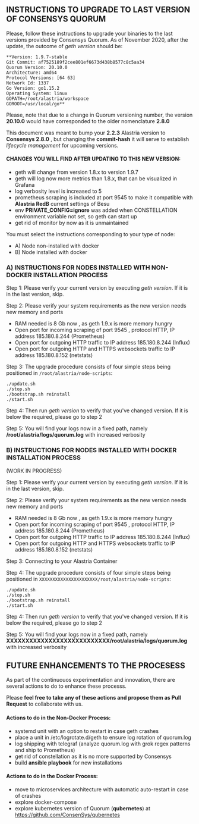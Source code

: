 
## INSTRUCTIONS TO UPGRADE TO LAST VERSION OF CONSENSYS QUORUM

Please, follow these instructions to upgrade your binaries to the last versions provided by Consensys Quorum. As of November 2020, after the update, the outcome of *geth version* should be:

    **Version: 1.9.7-stable  
    Git Commit: af7525189f2cee801ef6673d438b8577c8c5aa34  
    Quorum Version: 20.10.0  
    Architecture: amd64  
    Protocol Versions: [64 63]  
    Network Id: 1337  
    Go Version: go1.15.2  
    Operating System: linux  
    GOPATH=/root/alastria/workspace  
    GOROOT=/usr/local/go**  

Please, note that due to a change in Quorum versioning number, the version **20.10.0** would have corresponded to the older nomenclature **2.8.0**

This document was meant to bump your **2.2.3** Alastria version to **Consensys 2.8.0** , but changing the **commit-hash** it will serve to establish *lifecycle management* for upcoming versions.

#### CHANGES YOU WILL FIND AFTER UPDATING TO THIS NEW VERSION:
* geth will change from version 1.8.x to version 1.9.7
* geth will log now more metrics than 1.8.x,  that can be visualized in Grafana
* log verbosity level is increased to 5
* prometheus scraping is included at port 9545 to make it compatible with **Alastria RedB** current settings of Besu
* env **PRIVATE_CONFIG=ignore** was added when CONSTELLATION environment variable not set, so geth can start up
* get rid of monitor by now as it is unmaintained


You must select the instructions corresponding to your type of node:
- A) Node non-installed with docker
- B) Node installed with docker


### A) INSTRUCTIONS FOR NODES INSTALLED WITH NON-DOCKER INSTALLATION PROCESS

Step 1: Please verify your current version by executing *geth version*. If it is in the last version, skip.

Step 2: Please verify your system requirements as the new version needs new memory and ports

  * RAM needed is 8 Gb now , as geth 1.9.x is more memory hungry
  * Open port for incoming scraping of port 9545 , protocol HTTP, IP address 185.180.8.244 (Prometheus)
  * Open port for outgoing HTTP traffic to IP address 185.180.8.244 (Influx)
  * Open port for outgoing HTTP and HTTPS websockets traffic to IP address 185.180.8.152 (netstats)

Step 3: The upgrade procedure consists of four simple steps being positioned in ``/root/alastria/node-scripts``:

    ./update.sh
    ./stop.sh
    ./bootstrap.sh reinstall
    ./start.sh

Step 4: Then run *geth version* to verify that you've changed version. If it is below the required, please go to step 2

Step 5: You will find your logs now in a fixed path, namely **/root/alastria/logs/quorum.log** with increased verbosity


### B) INSTRUCTIONS FOR NODES INSTALLED WITH DOCKER INSTALLATION PROCESS
(WORK IN PROGRESS)

Step 1: Please verify your current version by executing *geth version*. If it is in the last version, skip.

Step 2: Please verify your system requirements as the new version needs new memory and ports

  * RAM needed is 8 Gb now , as geth 1.9.x is more memory hungry
  * Open port for incoming scraping of port 9545 , protocol HTTP, IP address 185.180.8.244 (Prometheus)
  * Open port for outgoing HTTP traffic to IP address 185.180.8.244 (Influx)
  * Open port for outgoing HTTP and HTTPS websockets traffic to IP address 185.180.8.152 (netstats)

Step 3: Connecting to your Alastria Container

Step 4: The upgrade procedure consists of four simple steps being positioned in ``XXXXXXXXXXXXXXXXXXXXXX/root/alastria/node-scripts``:

    ./update.sh
    ./stop.sh
    ./bootstrap.sh reinstall
    ./start.sh

Step 4: Then run *geth version* to verify that you've changed version. If it is below the required, please go to step 2

Step 5: You will find your logs now in a fixed path, namely **XXXXXXXXXXXXXXXXXXXXXXXXXXX/root/alastria/logs/quorum.log** with increased verbosity


## FUTURE ENHANCEMENTS TO THE PROCESESS

As part of the continuouos experimentation and innovation, there are several actions to do to enhance these processs.

Please **feel free to take any of these actions and propose them as Pull Request** to collaborate with us.

#### Actions to do in the Non-Docker Process:
* systemd unit with an option to restart in case geth crashes
* place a unit in /etc/logrotate.d/geth to ensure log rotation of quorum.log
* log shipping with telegraf (analyze quorum.log with grok regex patterns and ship to Prometheus)
* get rid of constellation as it is no more supported by Consensys
* build **ansible playbook** for new installations

#### Actions to do in the Docker Process:
* move to microservices architecture with automatic auto-restart in case of crashes
* explore docker-compose
* explore kubernetes version of Quorum (**qubernetes**) at https://github.com/ConsenSys/qubernetes


